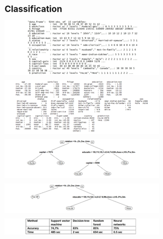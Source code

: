 # Classification

<p align="center">
  
![](imgs/1.jpg?raw=true)

![](imgs/2.png?raw=true)

![](imgs/3.png?raw=true)









![](imgs/4.png?raw=true)

![](imgs/5.jpg?raw=true)
</p>
